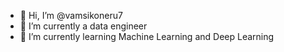- 👋 Hi, I’m @vamsikoneru7
- 👀 I’m currently a data engineer
- 🌱 I’m currently learning Machine Learning and Deep Learning


<!---
vamsikoneru7/vamsikoneru7 is a ✨ special ✨ repository because its `README.md` (this file) appears on your GitHub profile.
You can click the Preview link to take a look at your changes.
--->
